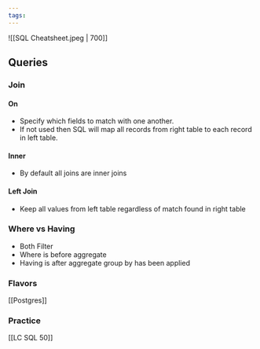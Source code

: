 ```yaml
---
tags:
---
```

![[SQL Cheatsheet.jpeg | 700]]
## Queries
### Join

#### On
- Specify which fields to match with one another.
- If not used then SQL will map all records from right table to each record in left table.
#### Inner
- By default all joins are inner joins
#### Left Join
- Keep all values from left table regardless of match found in right table






### Where vs Having
- Both Filter
- Where is before aggregate
- Having is after aggregate group by has been applied

### Flavors

[[Postgres]]

### Practice

[[LC SQL 50]]
